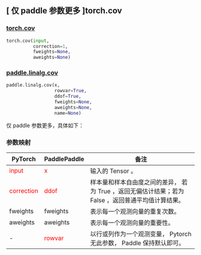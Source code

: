 ## [ 仅 paddle 参数更多 ]torch.cov
### [torch.cov](https://pytorch.org/docs/stable/generated/torch.cov.html?highlight=cov#torch.cov)

```python
torch.cov(input,
          correction=1,
          fweights=None,
          aweights=None)
```

### [paddle.linalg.cov](https://www.paddlepaddle.org.cn/documentation/docs/zh/api/paddle/linalg/cov_cn.html#cov)

```python
paddle.linalg.cov(x,
                  rowvar=True,
                  ddof=True,
                  fweights=None,
                  aweights=None,
                  name=None)
```

仅 paddle 参数更多，具体如下：
### 参数映射
| PyTorch       | PaddlePaddle | 备注                                                   |
| ------------- | ------------ | ------------------------------------------------------ |
| <font color='red'> input </font>         | <font color='red'> x </font>            | 输入的 Tensor 。                   |
| <font color='red'> correction </font>    | <font color='red'> ddof </font>          | 样本量和样本自由度之间的差异， 若为 True ，返回无偏估计结果；若为 False ，返回普通平均值计算结果。|
| fweights         | fweights  | 表示每一个观测向量的重复次数。 |
| aweights         | aweights  | 表示每一个观测向量的重要性。 |
| -             | <font color='red'> rowvar </font> | 以行或列作为一个观测变量， Pytorch 无此参数， Paddle 保持默认即可。 |
